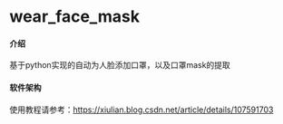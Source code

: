# wear_face_mask

#### 介绍
基于python实现的自动为人脸添加口罩，以及口罩mask的提取

#### 软件架构
使用教程请参考：https://xiulian.blog.csdn.net/article/details/107591703